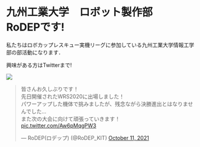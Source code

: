 # 九州工業大学　ロボット製作部　RoDEPです!

私たちはロボカップレスキュー実機リーグに参加している九州工業大学情報工学部の部活動になります．

興味がある方はTwitterまで!

![](https://pbs.twimg.com/media/FBZZNcHVUAADohO?format=jpg&name=large)

<blockquote class="twitter-tweet">
<p lang="ja" dir="ltr"
>皆さんお久しぶりです！<br>
先日開催されたWRS2020に出場しました！<br>
パワーアップした機体で挑みましたが、残念ながら決勝進出とはなりませんでした…<br>
また次の大会に向けて頑張っていきます！ 
<a href="https://t.co/Aw6pMqgPW3">pic.twitter.com/Aw6pMqgPW3</a>
</p>
&mdash; RoDEP(ロデップ) (@RoDEP_KIT) 
<a href="https://twitter.com/RoDEP_KIT/status/1447442451065565186?ref_src=twsrc%5Etfw">October 11, 2021</a>
</blockquote> 
